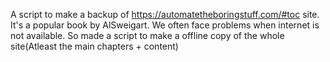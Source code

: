 A script to make a backup of https://automatetheboringstuff.com/#toc site. It's a popular book by AlSweigart. 
We often face problems when internet is not available. So made a script to make a offline copy of the whole site(Atleast the main chapters + content)
